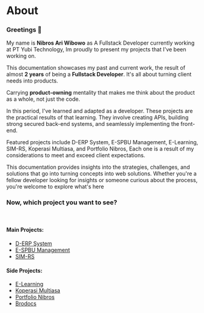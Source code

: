 # About

### Greetings 👋

My name is **Nibros Ari Wibowo** as A Fullstack Developer currently working at PT Yubi Technology, Im proudly to present my projects that I've been working on.

This documentation showcases my past and current work, the result of almost **2 years** of being a **Fullstack Developer**. It's all about turning client needs into products.

Carrying **product-owning** mentality that makes me think about the product as a whole, not just the code.

In this period, I've learned and adapted as a developer. These projects are the practical results of that learning. They involve creating APIs, building strong secured back-end systems, and seamlessly implementing the front-end.

Featured projects include D-ERP System, E-SPBU Management, E-Learning, SIM-RS, Koperasi Multiasa, and Portfolio Nibros, Each one is a result of my considerations to meet and exceed client expectations.

This documentation provides insights into the strategies, challenges, and solutions that go into turning concepts into web solutions. Whether you're a fellow developer looking for insights or someone curious about the process, you're welcome to explore what's here

### Now, which project you want to see?

<br>

#### Main Projects:
- [D-ERP System](/d-erp/getting-started/introduction)
- [E-SPBU Management](/espbu/getting-started/introduction)
- [SIM-RS](/sim-rs/getting-started/introduction)

#### Side Projects:
- [E-Learning](/e-learning/getting-started/introduction)
- [Koperasi Multiasa](/koperasi-multiasa/getting-started/introduction)
- [Portfolio Nibros](/portfolio/getting-started/introduction)
- [Brodocs](/brodocs/getting-started/introduction)